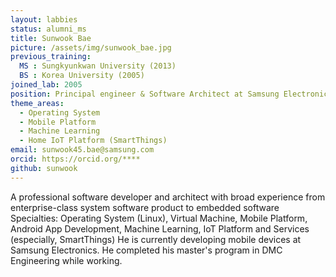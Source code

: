 ```yaml
---
layout: labbies
status: alumni_ms
title: Sunwook Bae
picture: /assets/img/sunwook_bae.jpg
previous_training:
  MS : Sungkyunkwan University (2013)
  BS : Korea University (2005)
joined_lab: 2005
position: Principal engineer & Software Architect at Samsung Electronics
theme_areas:
  - Operating System
  - Mobile Platform
  - Machine Learning
  - Home IoT Platform (SmartThings)
email: sunwook45.bae@samsung.com
orcid: https://orcid.org/****
github: sunwook
---
```


A professional software developer and architect with broad experience from enterprise-class system software product to embedded software
Specialties:
 Operating System (Linux), Virtual Machine, Mobile Platform, Android App Development, Machine Learning, IoT Platform and Services (especially, SmartThings)
He is currently developing mobile devices at Samsung Electronics. He completed his master's program in DMC Engineering while working. 
